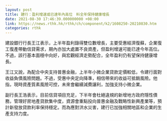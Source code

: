 ```yaml
---
layout: post
title: 建行：盈利增速或已達年內高位　料全年保持健康增長
date: 2021-08-30 17:46:39.000000000 +08:00
link: https://news.rthk.hk/rthk/ch/component/k2/1608250-20210830.htm
categories: rthk
---
```


建設銀行行長王江表示，上半年盈利錄得雙位數增長，主要受惠經濟復蘇，企業復工復產帶動信貸需求，期內亦加大處置不良資產，但盈利增速可能已達今年高位。不過，該行基本面穩中向好，與宏觀經濟走勢配合，全年盈利仍有望保持健康增長。

王江又說，為配合中央支持普惠金融，上半年小微企業貸款定價較低，令建行面對收益負債風險問題。不過，受惠中央定向降準，相信帶來的收益可抵銷風險。他指，現時資產質素風險可控，未來會繼續減費讓利，加強支持小微企業。

副行長王浩表示，目前信貸項目充足，下半年會杜絕違規的新增地方政府隱性債務，管理好房地產貸款集中度，資源會重點投向普惠金融及戰略性新興產業等，預計新發放貸款利率保持穩定。而為應對洪水災害，建行已加強相關地區和企業的生產支持力度。
